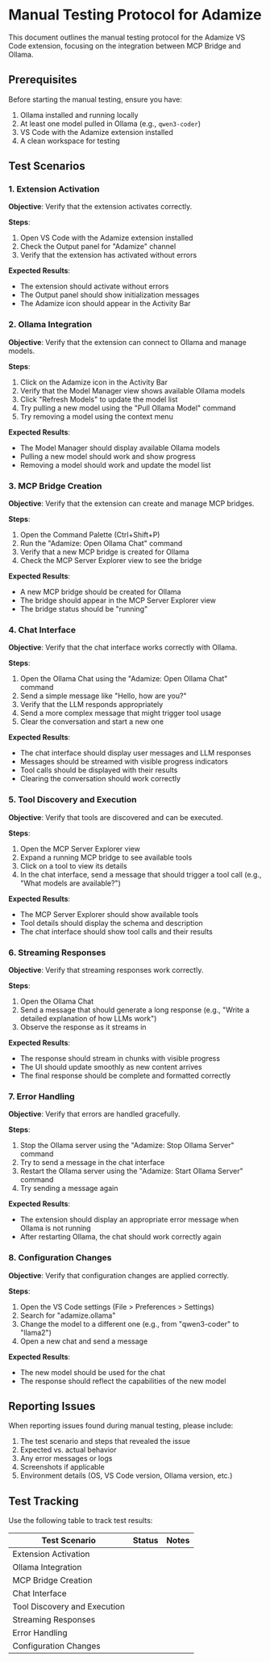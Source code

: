 # Manual Testing Protocol for Adamize

This document outlines the manual testing protocol for the Adamize VS Code extension, focusing on the integration between MCP Bridge and Ollama.

## Prerequisites

Before starting the manual testing, ensure you have:

1. Ollama installed and running locally
2. At least one model pulled in Ollama (e.g., `qwen3-coder`)
3. VS Code with the Adamize extension installed
4. A clean workspace for testing

## Test Scenarios

### 1. Extension Activation

**Objective**: Verify that the extension activates correctly.

**Steps**:
1. Open VS Code with the Adamize extension installed
2. Check the Output panel for "Adamize" channel
3. Verify that the extension has activated without errors

**Expected Results**:
- The extension should activate without errors
- The Output panel should show initialization messages
- The Adamize icon should appear in the Activity Bar

### 2. Ollama Integration

**Objective**: Verify that the extension can connect to Ollama and manage models.

**Steps**:
1. Click on the Adamize icon in the Activity Bar
2. Verify that the Model Manager view shows available Ollama models
3. Click "Refresh Models" to update the model list
4. Try pulling a new model using the "Pull Ollama Model" command
5. Try removing a model using the context menu

**Expected Results**:
- The Model Manager should display available Ollama models
- Pulling a new model should work and show progress
- Removing a model should work and update the model list

### 3. MCP Bridge Creation

**Objective**: Verify that the extension can create and manage MCP bridges.

**Steps**:
1. Open the Command Palette (Ctrl+Shift+P)
2. Run the "Adamize: Open Ollama Chat" command
3. Verify that a new MCP bridge is created for Ollama
4. Check the MCP Server Explorer view to see the bridge

**Expected Results**:
- A new MCP bridge should be created for Ollama
- The bridge should appear in the MCP Server Explorer view
- The bridge status should be "running"

### 4. Chat Interface

**Objective**: Verify that the chat interface works correctly with Ollama.

**Steps**:
1. Open the Ollama Chat using the "Adamize: Open Ollama Chat" command
2. Send a simple message like "Hello, how are you?"
3. Verify that the LLM responds appropriately
4. Send a more complex message that might trigger tool usage
5. Clear the conversation and start a new one

**Expected Results**:
- The chat interface should display user messages and LLM responses
- Messages should be streamed with visible progress indicators
- Tool calls should be displayed with their results
- Clearing the conversation should work correctly

### 5. Tool Discovery and Execution

**Objective**: Verify that tools are discovered and can be executed.

**Steps**:
1. Open the MCP Server Explorer view
2. Expand a running MCP bridge to see available tools
3. Click on a tool to view its details
4. In the chat interface, send a message that should trigger a tool call
   (e.g., "What models are available?")

**Expected Results**:
- The MCP Server Explorer should show available tools
- Tool details should display the schema and description
- The chat interface should show tool calls and their results

### 6. Streaming Responses

**Objective**: Verify that streaming responses work correctly.

**Steps**:
1. Open the Ollama Chat
2. Send a message that should generate a long response
   (e.g., "Write a detailed explanation of how LLMs work")
3. Observe the response as it streams in

**Expected Results**:
- The response should stream in chunks with visible progress
- The UI should update smoothly as new content arrives
- The final response should be complete and formatted correctly

### 7. Error Handling

**Objective**: Verify that errors are handled gracefully.

**Steps**:
1. Stop the Ollama server using the "Adamize: Stop Ollama Server" command
2. Try to send a message in the chat interface
3. Restart the Ollama server using the "Adamize: Start Ollama Server" command
4. Try sending a message again

**Expected Results**:
- The extension should display an appropriate error message when Ollama is not running
- After restarting Ollama, the chat should work correctly again

### 8. Configuration Changes

**Objective**: Verify that configuration changes are applied correctly.

**Steps**:
1. Open the VS Code settings (File > Preferences > Settings)
2. Search for "adamize.ollama"
3. Change the model to a different one (e.g., from "qwen3-coder" to "llama2")
4. Open a new chat and send a message

**Expected Results**:
- The new model should be used for the chat
- The response should reflect the capabilities of the new model

## Reporting Issues

When reporting issues found during manual testing, please include:

1. The test scenario and steps that revealed the issue
2. Expected vs. actual behavior
3. Any error messages or logs
4. Screenshots if applicable
5. Environment details (OS, VS Code version, Ollama version, etc.)

## Test Tracking

Use the following table to track test results:

| Test Scenario | Status | Notes |
|---------------|--------|-------|
| Extension Activation | | |
| Ollama Integration | | |
| MCP Bridge Creation | | |
| Chat Interface | | |
| Tool Discovery and Execution | | |
| Streaming Responses | | |
| Error Handling | | |
| Configuration Changes | | |
